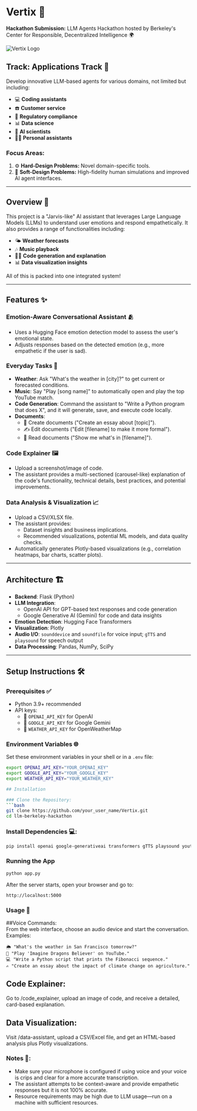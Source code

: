 # Vertix 🚀

**Hackathon Submission:** LLM Agents Hackathon hosted by Berkeley's Center for Responsible, Decentralized Intelligence 🌍

![Vertix Logo](path/to/your/image.png)  

## Track: Applications Track 🎯

Develop innovative LLM-based agents for various domains, not limited but including:
- 💻 **Coding assistants**
- ☎️ **Customer service**
- 📜 **Regulatory compliance**
- 📊 **Data science**
- 🤖 **AI scientists**
- 🧑‍💻 **Personal assistants**

### **Focus Areas:**
1. ⚙️ **Hard-Design Problems:** Novel domain-specific tools.
2. 🌟 **Soft-Design Problems:** High-fidelity human simulations and improved AI agent interfaces.

---

## Overview 🧠

This project is a "Jarvis-like" AI assistant that leverages Large Language Models (LLMs) to understand user emotions and respond empathetically. It also provides a range of functionalities including:
- 🌤️ **Weather forecasts**
- 🎶 **Music playback**
- 🧑‍💻 **Code generation and explanation**
- 📊 **Data visualization insights**

All of this is packed into one integrated system!

---

## Features ✨

### Emotion-Aware Conversational Assistant 🫂
- Uses a Hugging Face emotion detection model to assess the user's emotional state.
- Adjusts responses based on the detected emotion (e.g., more empathetic if the user is sad).

### Everyday Tasks 🌟
- **Weather**: Ask "What's the weather in [city]?" to get current or forecasted conditions.
- **Music**: Say "Play [song name]" to automatically open and play the top YouTube match.
- **Code Generation**: Command the assistant to "Write a Python program that does X", and it will generate, save, and execute code locally.
- **Documents**:  
  - 📄 Create documents ("Create an essay about [topic]").  
  - ✍️ Edit documents ("Edit [filename] to make it more formal").  
  - 📖 Read documents ("Show me what's in [filename]").

### Code Explainer 🖼️
- Upload a screenshot/image of code.
- The assistant provides a multi-sectioned (carousel-like) explanation of the code's functionality, technical details, best practices, and potential improvements.

### Data Analysis & Visualization 📈
- Upload a CSV/XLSX file.
- The assistant provides:
  - Dataset insights and business implications.
  - Recommended visualizations, potential ML models, and data quality checks.
- Automatically generates Plotly-based visualizations (e.g., correlation heatmaps, bar charts, scatter plots).

---

## Architecture 🏗️

- **Backend**: Flask (Python)
- **LLM Integration**:  
  - OpenAI API for GPT-based text responses and code generation  
  - Google Generative AI (Gemini) for code and data insights
- **Emotion Detection**: Hugging Face Transformers
- **Visualization**: Plotly
- **Audio I/O**: `sounddevice` and `soundfile` for voice input; `gTTS` and `playsound` for speech output
- **Data Processing**: Pandas, NumPy, SciPy

---

## Setup Instructions 🛠️

### Prerequisites ✅
- Python 3.9+ recommended
- API keys:
  - 🔑 `OPENAI_API_KEY` for OpenAI
  - 🔑 `GOOGLE_API_KEY` for Google Gemini
  - 🔑 `WEATHER_API_KEY` for OpenWeatherMap

### Environment Variables 🌐
Set these environment variables in your shell or in a `.env` file:
```bash
export OPENAI_API_KEY="YOUR_OPENAI_KEY"
export GOOGLE_API_KEY="YOUR_GOOGLE_KEY"
export WEATHER_API_KEY="YOUR_WEATHER_KEY"

## Installation

### Clone the Repository:
```bash
git clone https://github.com/your_user_name/Vertix.git
cd llm-berkeley-hackathon
```
### Install Dependencies 💻:  
```bash  
pip install openai google-generativeai transformers gTTS playsound youtube_search requests plotly pandas scipy flask sounddevice soundfile python-docx werkzeug  
```

### Running the App  
```bash  
python app.py
```
After the server starts, open your browser and go to:  
```
http://localhost:5000  
```

### Usage 🎤
##Voice Commands:  
From the web interface, choose an audio device and start the conversation.  
Examples:  
```
🌦️ "What's the weather in San Francisco tomorrow?"
🎵 "Play 'Imagine Dragons Believer' on YouTube."
💻 "Write a Python script that prints the Fibonacci sequence."
✍️ "Create an essay about the impact of climate change on agriculture."
```

## Code Explainer:  
Go to /code_explainer, upload an image of code, and receive a detailed, card-based explanation.

## Data Visualization:  
Visit /data-assistant, upload a CSV/Excel file, and get an HTML-based analysis plus Plotly visualizations.  

### Notes 📝:  
- Make sure your microphone is configured if using voice and your voice is crips and clear for a more accurate transcription. 
- The assistant attempts to be context-aware and provide empathetic responses but it is not 100% accurate. 
- Resource requirements may be high due to LLM usage—run on a machine with sufficient resources.
